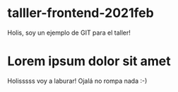 # talller-frontend-2021feb

Holis, soy un ejemplo de GIT para el taller!

# Lorem ipsum dolor sit amet

Holisssss voy a laburar! Ojalá no rompa nada :-)
